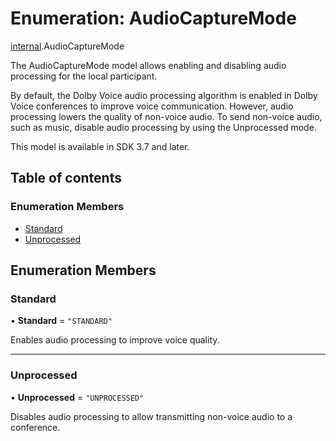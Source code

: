# Enumeration: AudioCaptureMode

[internal](../modules/internal.md).AudioCaptureMode

The AudioCaptureMode model allows enabling and disabling audio processing for the local participant.

By default, the Dolby Voice audio processing algorithm is enabled in Dolby Voice conferences to improve voice communication. However, audio processing lowers the quality of non-voice audio. To send non-voice audio, such as music, disable audio processing by using the Unprocessed mode.

This model is available in SDK 3.7 and later.

## Table of contents

### Enumeration Members

- [Standard](internal.AudioCaptureMode.md#standard)
- [Unprocessed](internal.AudioCaptureMode.md#unprocessed)

## Enumeration Members

### Standard

• **Standard** = ``"STANDARD"``

Enables audio processing to improve voice quality.

___

### Unprocessed

• **Unprocessed** = ``"UNPROCESSED"``

Disables audio processing to allow transmitting non-voice audio to a conference.
